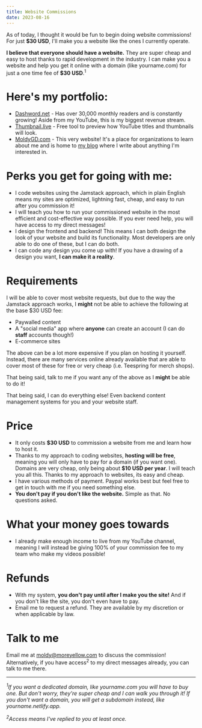 ```yaml
---
title: Website Commissions
date: 2023-08-16
---
```


As of today, I thought it would be fun to begin doing website commissions! For just **$30 USD**, I'll make you a website like the ones I currently operate.

**I believe that everyone should have a website.** They are super cheap and easy to host thanks to rapid development in the industry. I can make you a website and help you get it online with a domain (like yourname.com) for just a one time fee of **$30 USD**.<sup>1</sup>

# Here's my portfolio:

- [Dashword.net](https://www.dashword.net/) - Has over 30,000 monthly readers and is constantly growing! Aside from my YouTube, this is my biggest revenue stream.
- [Thumbnail.live](https://www.thumbnail.live/) - Free tool to preview how YouTube titles and thumbnails will look.
- [MoldyGD.com](/) - This very website! It's a place for organizations to learn about me and is home to [my blog](/archive/) where I write about anything I'm interested in.

# Perks you get for going with me:

- I code websites using the Jamstack approach, which in plain English means my sites are optimized, lightning fast, cheap, and easy to run after you commission it!
- I will teach you how to run your commissioned website in the most efficient and cost-effective way possible. If you ever need help, you will have access to my direct messages!
- I design the frontend and backend! This means I can both design the look of your website and build its functionality. Most developers are only able to do one of these, but I can do both.
- I can code any design you come up with! If you have a drawing of a design you want, **I can make it a reality**.

# Requirements

I will be able to cover most website requests, but due to the way the Jamstack approach works, I **might** not be able to achieve the following at the base $30 USD fee:

- Paywalled content
- A "social media" app where **anyone** can create an account (I can do **staff** accounts though!)
- E-commerce sites

The above can be a lot more expensive if you plan on hosting it yourself. Instead, there are many services online already available that are able to cover most of these for free or very cheap (i.e. Teespring for merch shops).

That being said, talk to me if you want any of the above as I **might** be able to do it!

That being said, I can do everything else! Even backend content management systems for you and your website staff.

# Price

- It only costs **$30 USD** to commission a website from me and learn how to host it.
- Thanks to my approach to coding websites, **hosting will be free**, meaning you will only have to pay for a domain (if you want one). Domains are very cheap, only being about **$10 USD per year**. I will teach you all this. Thanks to my approach to websites, its easy and cheap.
- I have various methods of payment. Paypal works best but feel free to get in touch with me if you need something else.
- **You don't pay if you don't like the website.** Simple as that. No questions asked.

# What your money goes towards

- I already make enough income to live from my YouTube channel, meaning I will instead be giving 100% of your commission fee to my team who make my videos possible!

# Refunds

- With my system, **you don't pay until after I make you the site!** And if you don't like the site, you don't even have to pay.
- Email me to request a refund. They are available by my discretion or when applicable by law.

# Talk to me

Email me at [moldy@moreyellow.com](mailto:moldy@moreyellow.com) to discuss the commission! Alternatively, if you have access<sup>2</sup> to my direct messages already, you can talk to me there.

---

_<sup>1</sup>If you want a dedicated domain, like yourname.com you will have to buy one. But don't worry, they're super cheap and I can walk you through it! If you don't want a domain, you will get a subdomain instead, like yourname.netlify.app._

_<sup>2</sup>Access means I've replied to you at least once._